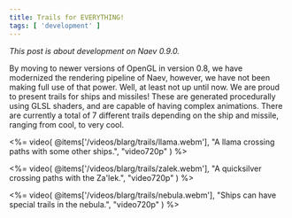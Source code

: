 ```yaml
---
title: Trails for EVERYTHING!
tags: [ 'development' ]
---
```


*This post is about development on Naev 0.9.0.*

By moving to newer versions of OpenGL in version 0.8, we have modernized the
rendering pipeline of Naev, however, we have not been making full use of that
power. Well, at least not up until now. We are proud to present trails for
ships and missiles! These are generated procedurally using GLSL shaders, and are
capable of having complex animations. There are currently a total of 7
different trails depending on the ship and missile, ranging from cool, to very
cool.

<%= video( @items['/videos/blarg/trails/llama.webm'], "A llama crossing paths with some other ships.", "video720p" ) %>

<%= video( @items['/videos/blarg/trails/zalek.webm'], "A quicksilver crossing paths with the Za'lek.", "video720p" ) %>

<%= video( @items['/videos/blarg/trails/nebula.webm'], "Ships can have special trails in the nebula.", "video720p" ) %>
